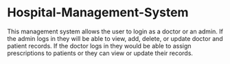 # Hospital-Management-System
This management system allows the user to login as a doctor or an admin. If the admin logs in they will be able to view, add, delete, or update doctor and patient records. If the doctor logs in they would be able to assign prescriptions to patients or they can view or update their records.
